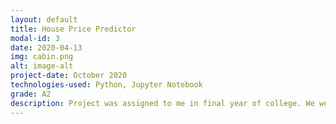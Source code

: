 ```yaml
---
layout: default
title: House Price Predictor
modal-id: 3
date: 2020-04-13
img: cabin.png
alt: image-alt
project-date: October 2020
technologies-used: Python, Jupyter Notebook
grade: A2
description: Project was assigned to me in final year of college. We were told to choose a dataset from Kaggle and to create a neural network using regression. I chose a dataset that contained details of houses along with the prices of them and built a model to predict the price of a house given other information about it (such as average area income, size, bedrooms etc.)
---
```

